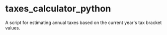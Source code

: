 # taxes_calculator_python
A script for estimating annual taxes based on the current year's tax bracket values.

